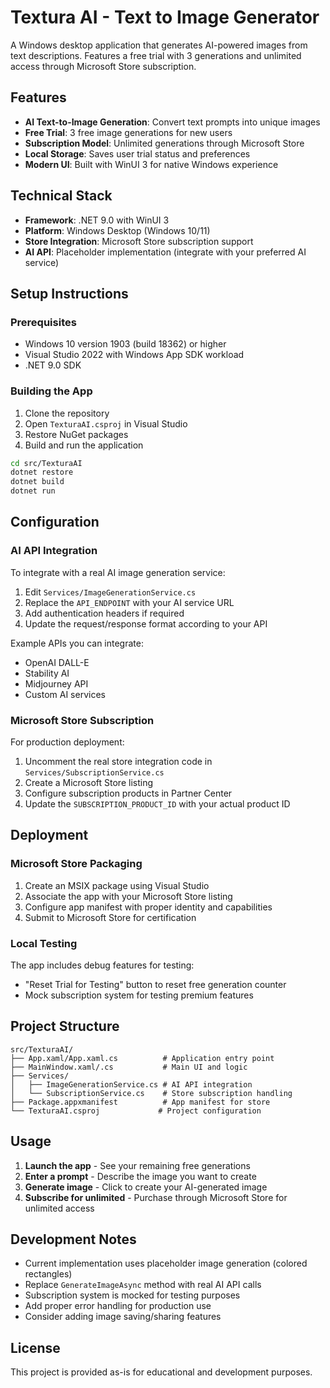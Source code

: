 # Textura AI - Text to Image Generator

A Windows desktop application that generates AI-powered images from text descriptions. Features a free trial with 3 generations and unlimited access through Microsoft Store subscription.

## Features

- **AI Text-to-Image Generation**: Convert text prompts into unique images
- **Free Trial**: 3 free image generations for new users
- **Subscription Model**: Unlimited generations through Microsoft Store
- **Local Storage**: Saves user trial status and preferences
- **Modern UI**: Built with WinUI 3 for native Windows experience

## Technical Stack

- **Framework**: .NET 9.0 with WinUI 3
- **Platform**: Windows Desktop (Windows 10/11)
- **Store Integration**: Microsoft Store subscription support
- **AI API**: Placeholder implementation (integrate with your preferred AI service)

## Setup Instructions

### Prerequisites

- Windows 10 version 1903 (build 18362) or higher
- Visual Studio 2022 with Windows App SDK workload
- .NET 9.0 SDK

### Building the App

1. Clone the repository
2. Open `TexturaAI.csproj` in Visual Studio
3. Restore NuGet packages
4. Build and run the application

```bash
cd src/TexturaAI
dotnet restore
dotnet build
dotnet run
```

## Configuration

### AI API Integration

To integrate with a real AI image generation service:

1. Edit `Services/ImageGenerationService.cs`
2. Replace the `API_ENDPOINT` with your AI service URL
3. Add authentication headers if required
4. Update the request/response format according to your API

Example APIs you can integrate:
- OpenAI DALL-E
- Stability AI
- Midjourney API
- Custom AI services

### Microsoft Store Subscription

For production deployment:

1. Uncomment the real store integration code in `Services/SubscriptionService.cs`
2. Create a Microsoft Store listing
3. Configure subscription products in Partner Center
4. Update the `SUBSCRIPTION_PRODUCT_ID` with your actual product ID

## Deployment

### Microsoft Store Packaging

1. Create an MSIX package using Visual Studio
2. Associate the app with your Microsoft Store listing
3. Configure app manifest with proper identity and capabilities
4. Submit to Microsoft Store for certification

### Local Testing

The app includes debug features for testing:
- "Reset Trial for Testing" button to reset free generation counter
- Mock subscription system for testing premium features

## Project Structure

```
src/TexturaAI/
├── App.xaml/App.xaml.cs          # Application entry point
├── MainWindow.xaml/.cs           # Main UI and logic
├── Services/
│   ├── ImageGenerationService.cs # AI API integration
│   └── SubscriptionService.cs    # Store subscription handling
├── Package.appxmanifest          # App manifest for store
└── TexturaAI.csproj             # Project configuration
```

## Usage

1. **Launch the app** - See your remaining free generations
2. **Enter a prompt** - Describe the image you want to create
3. **Generate image** - Click to create your AI-generated image
4. **Subscribe for unlimited** - Purchase through Microsoft Store for unlimited access

## Development Notes

- Current implementation uses placeholder image generation (colored rectangles)
- Replace `GenerateImageAsync` method with real AI API calls
- Subscription system is mocked for testing purposes
- Add proper error handling for production use
- Consider adding image saving/sharing features

## License

This project is provided as-is for educational and development purposes.